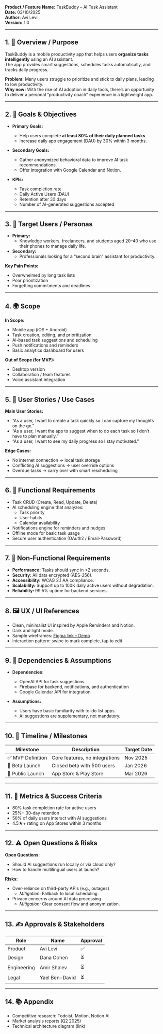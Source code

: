 
**Product / Feature Name:** TaskBuddy – AI Task Assistant  
**Date:** 03/10/2025  
**Author:** Avi Levi  
**Version:** 1.0  

---

## 1. 📝 Overview / Purpose
TaskBuddy is a mobile productivity app that helps users **organize tasks intelligently** using an AI assistant.  
The app provides smart suggestions, schedules tasks automatically, and tracks daily progress.  

**Problem:** Many users struggle to prioritize and stick to daily plans, leading to low productivity.  
**Why now:** With the rise of AI adoption in daily tools, there’s an opportunity to deliver a personal “productivity coach” experience in a lightweight app.

---

## 2. 🎯 Goals & Objectives
- **Primary Goals:**  
  - Help users complete **at least 80% of their daily planned tasks**.  
  - Increase daily app engagement (DAU) by 30% within 3 months.  

- **Secondary Goals:**  
  - Gather anonymized behavioral data to improve AI task recommendations.  
  - Offer integration with Google Calendar and Notion.

- **KPIs:**  
  - Task completion rate  
  - Daily Active Users (DAU)  
  - Retention after 30 days  
  - Number of AI-generated suggestions accepted

---

## 3. 👥 Target Users / Personas
- **Primary:**  
  - Knowledge workers, freelancers, and students aged 20–40 who use their phones to manage daily life.  
- **Secondary:**  
  - Professionals looking for a “second brain” assistant for productivity.

**Key Pain Points:**  
- Overwhelmed by long task lists  
- Poor prioritization  
- Forgetting commitments and deadlines

---

## 4. 🌍 Scope
**In Scope:**  
- Mobile app (iOS + Android)  
- Task creation, editing, and prioritization  
- AI-based task suggestions and scheduling  
- Push notifications and reminders  
- Basic analytics dashboard for users

**Out of Scope (for MVP):**  
- Desktop version  
- Collaboration / team features  
- Voice assistant integration

---

## 5. 🧭 User Stories / Use Cases
**Main User Stories:**  
- “As a user, I want to create a task quickly so I can capture my thoughts on the go.”  
- “As a user, I want the app to suggest when to do each task so I don’t have to plan manually.”  
- “As a user, I want to see my daily progress so I stay motivated.”

**Edge Cases:**  
- No internet connection → local task storage  
- Conflicting AI suggestions → user override options  
- Overdue tasks → carry over with smart rescheduling

---

## 6. 🧠 Functional Requirements
- Task CRUD (Create, Read, Update, Delete)  
- AI scheduling engine that analyzes:  
  - Task priority  
  - User habits  
  - Calendar availability  
- Notifications engine for reminders and nudges  
- Offline mode for basic task usage  
- Secure user authentication (OAuth2 / Email-Password)

---

## 7. 🧩 Non-Functional Requirements
- **Performance:** Tasks should sync in <2 seconds.  
- **Security:** All data encrypted (AES-256).  
- **Accessibility:** WCAG 2.1 AA compliance.  
- **Scalability:** Support up to 100K daily active users without degradation.  
- **Reliability:** 99.5% uptime for backend services.

---

## 8. 🖼️ UX / UI References
- Clean, minimalist UI inspired by Apple Reminders and Notion.  
- Dark and light mode.  
- Sample wireframes: [Figma link – Demo](https://www.figma.com/)  
- Interaction pattern: swipe to mark complete, tap to edit.

---

## 9. 🔄 Dependencies & Assumptions
- **Dependencies:**  
  - OpenAI API for task suggestions  
  - Firebase for backend, notifications, and authentication  
  - Google Calendar API for integration

- **Assumptions:**  
  - Users have basic familiarity with to-do list apps.  
  - AI suggestions are supplementary, not mandatory.

---

## 10. 🧭 Timeline / Milestones
| Milestone | Description | Target Date |
|-----------|-------------|-------------|
| ✅ MVP Definition | Core features, no integrations | Nov 2025 |
| 🧪 Beta Launch | Closed beta with 500 users | Jan 2026 |
| 🚀 Public Launch | App Store & Play Store | Mar 2026 |

---

## 11. 📏 Metrics & Success Criteria
- 80% task completion rate for active users  
- 25%+ 30-day retention  
- 50% of daily users interact with AI suggestions  
- 4.5★+ rating on App Stores within 3 months

---

## 12. ⚠️ Open Questions & Risks
**Open Questions:**  
- Should AI suggestions run locally or via cloud only?  
- How to handle multilingual users at launch?

**Risks:**  
- Over-reliance on third-party APIs (e.g., outages)  
  - *Mitigation:* Fallback to local scheduling.  
- Privacy concerns around AI data processing  
  - *Mitigation:* Clear consent flow and anonymization.

---

## 13. ✍️ Approvals & Stakeholders
| Role | Name | Approval |
|------|------|----------|
| Product | Avi Levi | ✅ |
| Design | Dana Cohen | ⏳ |
| Engineering | Amir Shalev | ⏳ |
| Legal | Yael Ben-David | ⏳ |

---

## 14. 📚 Appendix
- Competitive research: Todoist, Motion, Notion AI  
- Market analysis reports (Q2 2025)  
- Technical architecture diagram (link)